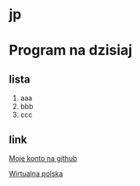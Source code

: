 jp
===

<h1>Program na dzisiaj</h1>

<h2>lista</h2>
<ol>
<li>aaa</li>
<li>bbb</li>
<li>ccc</li>
</ol>

<h2>link</h2>

<a href="http:github.com/mashepo">Moje konto na github</a>

<a href="http://www.wp.pl">Wirtualna polska</a>
